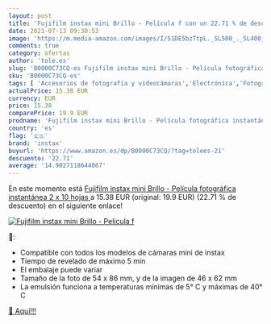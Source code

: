 ```yaml
---
layout: post
title: 'Fujifilm instax mini Brillo - Película f con un 22.71 % de descuento'
date: 2021-07-13 09:30:53
image: 'https://m.media-amazon.com/images/I/51DE5bzTtpL._SL500_._SL400_.jpg'
comments: true
category: ofertas
author: 'tole.es'
slug: 'B0000C73CQ-es Fujifilm instax mini Brillo - Película fotográfica...'
sku: 'B0000C73CQ-es'
tags: [ 'Accesorios de fotografía y videocámaras','Electrónica','Fotografía y videocámaras','Películas fotográficas','fujifilm','instax', ]
actualPrice: 15.38 EUR
currency: EUR
price: 15.38
comparePrice: 19.9 EUR
prodname: 'Fujifilm instax mini Brillo - Película fotográfica instantánea  2 x 10 hojas '
country: 'es'
flag: '🇪🇸'
brand: 'instax'
buyurl: 'https://www.amazon.es/dp/B0000C73CQ/?tag=tolees-21'
descuento: '22.71'
average: '14.9027118644067'
---
```


En este momento está [Fujifilm instax mini Brillo - Película fotográfica instantánea  2 x 10 hojas ](https://www.amazon.es/dp/B0000C73CQ/?tag=tolees-21) a 15.38 EUR (original: 19.9 EUR) (22.71 %  de descuento) en el siguiente enlace!

[![Fujifilm instax mini Brillo - Película f](https://m.media-amazon.com/images/I/51DE5bzTtpL._SL500_._SL400_.jpg)](https://www.amazon.es/dp/B0000C73CQ/?tag=tolees-21)

🔎:

- Compatible con todos los modelos de cámaras mini de instax
- Tiempo de revelado de máximo 5 min
- El embalaje puede variar
- Tamaño de la foto de 54 x 86 mm, y de la imagen de 46 x 62 mm
- La emulsión funciona a temperaturas mínimas de 5° C y máximas de 40° C

[🛒 Aquí!!!](https://www.amazon.es/dp/B0000C73CQ/?tag=tolees-21)
